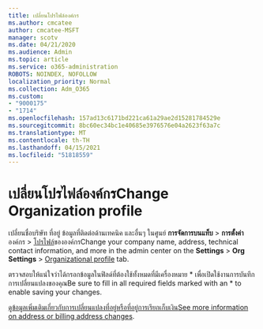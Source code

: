 ```yaml
---
title: เปลี่ยนโปรไฟล์องค์กร
ms.author: cmcatee
author: cmcatee-MSFT
manager: scotv
ms.date: 04/21/2020
ms.audience: Admin
ms.topic: article
ms.service: o365-administration
ROBOTS: NOINDEX, NOFOLLOW
localization_priority: Normal
ms.collection: Adm_O365
ms.custom:
- "9000175"
- "1714"
ms.openlocfilehash: 157ad13c6171bd221ca61a29ae2d15281784529e
ms.sourcegitcommit: 8bc60ec34bc1e40685e3976576e04a2623f63a7c
ms.translationtype: MT
ms.contentlocale: th-TH
ms.lasthandoff: 04/15/2021
ms.locfileid: "51818559"
---
```

# <a name="change-organization-profile"></a><span data-ttu-id="456ed-102">เปลี่ยนโปรไฟล์องค์กร</span><span class="sxs-lookup"><span data-stu-id="456ed-102">Change Organization profile</span></span>

<span data-ttu-id="456ed-103">เปลี่ยนชื่อบริษัท ที่อยู่ ข้อมูลที่ติดต่อด้านเทคนิค และอื่นๆ ในศูนย์ **การจัดการบนแท็บ**  >  **การตั้งค่า** องค์กร  >  [โปรไฟล์](https://admin.microsoft.com/AdminPortal/Home#/Settings/OrganizationProfile/:/Settings/L1/OrganizationInformation)ขององค์กร</span><span class="sxs-lookup"><span data-stu-id="456ed-103">Change your company name, address, technical contact information, and more in the admin center on the **Settings** > **Org Settings** > [Organizational profile](https://admin.microsoft.com/AdminPortal/Home#/Settings/OrganizationProfile/:/Settings/L1/OrganizationInformation) tab.</span></span>

<span data-ttu-id="456ed-104">ตรวจสอบให้แน่ใจว่าได้กรอกข้อมูลในฟิลด์ที่ต้องใช้ทั้งหมดที่มีเครื่องหมาย \* เพื่อเปิดใช้งานการบันทึกการเปลี่ยนแปลงของคุณ</span><span class="sxs-lookup"><span data-stu-id="456ed-104">Be sure to fill in all required fields marked with an \* to enable saving your changes.</span></span>

<span data-ttu-id="456ed-105">[ดูข้อมูลเพิ่มเติมเกี่ยวกับการเปลี่ยนแปลงที่อยู่หรือที่อยู่การเรียกเก็บเงิน](https://docs.microsoft.com/microsoft-365/admin/manage/change-address-contact-and-more)</span><span class="sxs-lookup"><span data-stu-id="456ed-105">[See more information on address or billing address changes](https://docs.microsoft.com/microsoft-365/admin/manage/change-address-contact-and-more).</span></span>
